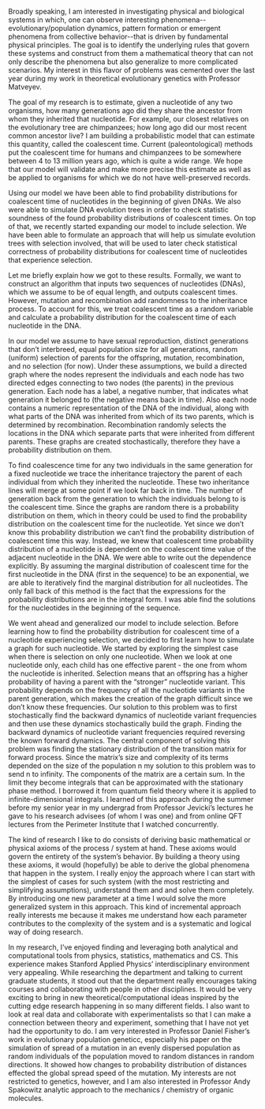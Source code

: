Broadly speaking, I am interested in investigating physical and biological systems in which, one can observe interesting phenomena--evolutionary/population dynamics, pattern formation or emergent phenomena from collective behavior--that is driven by fundamental physical principles. The goal is to identify the underlying rules that govern these systems and construct from them a mathematical theory that can not only describe the phenomena but also generalize to more complicated scenarios. My interest in this flavor of problems was cemented over the last year during my work in theoretical evolutionary genetics with Professor Matveyev.

The goal of my research is to estimate, given a nucleotide of any two organisms, how many generations ago did they share the ancestor from whom they inherited that nucleotide. For example, our closest relatives on the evolutionary tree are chimpanzees; how long ago did our most recent common ancestor live? I am building a probabilistic model that can estimate this quantity, called the coalescent time. Current (paleontological) methods put the coalescent time for humans and chimpanzees to be somewhere between 4 to 13 million years ago, which is quite a wide range. We hope that our model will validate and make more precise this estimate as well as be applied to organisms for which we do not have well-preserved records.

Using our model we have been able to find probability distributions for coalescent time of nucleotides in the beginning of given DNAs. We also were able to simulate DNA evolution trees in order to check statistic soundness of the found probability distributions of coalescent times. On top of that, we recently started expanding our model to include selection. We have been able to formulate an approach that will help us simulate evolution trees with selection involved, that will be used to later check statistical correctness of probability distributions for coalescent time of nucleotides that experience selection.

Let me briefly explain how we got to these results. Formally, we want to construct an algorithm that inputs two sequences of nucleotides (DNAs), which we assume to be of equal length, and outputs coalescent times. However, mutation and recombination add randomness to the inheritance process. To account for this, we treat coalescent time as a random variable and calculate a probability distribution for the coalescent time of each nucleotide in the DNA.

In our model we assume to have sexual reproduction, distinct generations that don’t interbreed, equal population size for all generations, random (uniform) selection of parents for the offspring, mutation, recombination, and no selection (for now). Under these assumptions, we build a directed graph where the nodes represent the individuals and each node has two directed edges connecting to two nodes (the parents) in the previous generation. Each node has a label, a negative number, that indicates what generation it belonged to (the negative means back in time). Also each node contains a numeric representation of the DNA of the individual, along with what parts of the DNA was inherited from which of its two parents, which is determined by recombination. Recombination randomly selects the locations in the DNA which separate parts that were inherited from different parents. These graphs are created stochastically, therefore they have a probability distribution on them.

To find coalescence time for any two individuals in the same generation for a fixed nucleotide we trace the inheritance trajectory the parent of each individual from which they inherited the nucleotide. These two inheritance lines will merge at some point if we look far back in time. The number of generation back from the generation to which the individuals belong to is the coalescent time. Since the graphs are random there is a probability distribution on them, which in theory could be used to find the probability distribution on the coalescent time for the nucleotide. Yet since we don’t know this probability distribution we can’t find the probability distribution of coalescent time this way. Instead, we knew that coalescent time probability distribution of a nucleotide is dependent on the coalescent time value of the adjacent nucleotide in the DNA. We were able to write out the dependence explicitly. By assuming the marginal distribution of coalescent time for the first nucleotide in the DNA (first in the sequence) to be an exponential, we are able to iteratively find the marginal distribution for all nucleotides. The only fall back of this method is the fact that the expressions for the probability distributions are in the integral form. I was able find the solutions for the nucleotides in the beginning of the sequence.

We went ahead and generalized our model to include selection. Before learning how to find the probability distribution for coalescent time of a nucleotide experiencing selection, we decided to first learn how to simulate a graph for such nucleotide. We started by exploring the simplest case when there is selection on only one nucleotide. When we look at one nucleotide only, each child has one effective parent - the one from whom the nucleotide is inherited. Selection means that an offspring has a higher probability of having a parent with the “stronger” nucleotide variant. This probability depends on the frequency of all the nucleotide variants in the parent generation, which makes the creation of the graph difficult since we don’t know these frequencies. Our solution to this problem was to first stochastically find the backward dynamics of nucleotide variant frequencies and then use these dynamics stochastically build the graph. Finding the backward dynamics of nucleotide variant frequencies required reversing the known forward dynamics. The central component of solving this problem was finding the stationary distribution of the transition matrix for forward process. Since the matrix’s size and complexity of its terms depended on the size of the population n my solution to this problem was to send n to infinity. The components of the matrix are a certain sum. In the limit they become integrals that can be approximated with the stationary phase method. I borrowed it from quantum field theory where it is applied to infinite-dimensional integrals. I learned of this approach during the summer before my senior year in my undergrad from Professor Jevicki’s lectures he gave to his research advisees (of whom I was one) and from online QFT lectures from the Perimeter Institute that I watched concurrently.

The kind of research I like to do consists of deriving basic mathematical or physical axioms of the process / system at hand. These axioms would govern the entirety of the system’s behavior. By building a theory using these axioms, it would (hopefully) be able to derive the global phenomena that happen in the system. I really enjoy the approach where I can start with the simplest of cases for such system (with the most restricting and simplifying assumptions), understand them and and solve them completely. By introducing one new parameter at a time I would solve the more generalized system in this approach. This kind of incremental approach really interests me because it makes me understand how each parameter contributes to the complexity of the system and is a systematic and logical way of doing research.

In my research, I’ve enjoyed finding and leveraging both analytical and computational tools from physics, statistics, mathematics and CS. This experience makes Stanford Applied Physics’ interdisciplinary environment very appealing. While researching the department and talking to current graduate students, it stood out that the department really encourages taking courses and collaborating with people in other disciplines. It would be very exciting to bring in new theoretical/computational ideas inspired by the cutting edge research happening in so many different fields. I also want to look at real data and collaborate with experimentalists so that I can make a connection between theory and experiment, something that I have not yet had the opportunity to do. I am very interested in Professor Daniel Fisher’s work in evolutionary population geneticс, especially his paper on the simulation of spread of a mutation in an evenly dispersed population as random individuals of the population moved to random distances in random directions. It showed how changes to probability distribution of distances effected the global spread speed of the mutation. My interests are not restricted to genetics, however, and I am also interested in Professor Andy Spakowitz analytic approach to the mechanics / chemistry of organic molecules.
